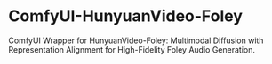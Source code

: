 # ComfyUI-HunyuanVideo-Foley
ComfyUI Wrapper for HunyuanVideo-Foley: Multimodal Diffusion with Representation Alignment for High-Fidelity Foley Audio Generation.
